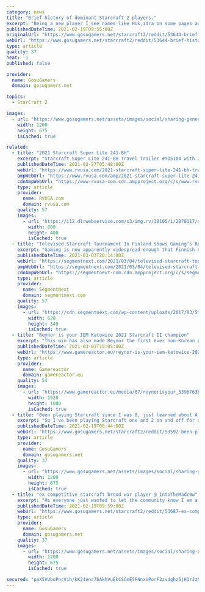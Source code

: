 ```yaml
---
category: news
title: "Brief history of dominant Starcraft 2 players."
excerpt: "Being a new player I see names like HUk,idra on some pages and have no idea who they are. Starcraft 2 has had a long and rich history and I would like to learn more about it."
publishedDateTime: 2021-02-19T09:55:00Z
originalUrl: "https://www.gosugamers.net/starcraft2/reddit/53644-brief-history-of-dominant-starcraft-2-players"
webUrl: "https://www.gosugamers.net/starcraft2/reddit/53644-brief-history-of-dominant-starcraft-2-players"
type: article
quality: 37
heat: -1
published: false

provider:
  name: GosuGamers
  domain: gosugamers.net

topics:
  - StarCraft 2

images:
  - url: "https://www.gosugamers.net/assets/images/social/sharing-generic-253163b9.jpg"
    width: 1200
    height: 675
    isCached: true

related:
  - title: "2021 Starcraft Super Lite 241-BH"
    excerpt: "Starcraft Super Lite 241-BH Travel Trailer #YD5104 with 2 photos for sale in Clayton, Delaware 19938. See this unit and thousands more at RVUSA.com. Updated Daily."
    publishedDateTime: 2021-02-27T05:48:00Z
    webUrl: "https://www.rvusa.com/2021-starcraft-super-lite-241-bh-travel-trailer-2978117"
    ampWebUrl: "https://www.rvusa.com/amp/2021-starcraft-super-lite-241-bh-travel-trailer-2978117"
    cdnAmpWebUrl: "https://www-rvusa-com.cdn.ampproject.org/c/s/www.rvusa.com/amp/2021-starcraft-super-lite-241-bh-travel-trailer-2978117"
    type: article
    provider:
      name: RVUSA.com
      domain: rvusa.com
    quality: 57
    images:
      - url: "https://i12.dlrwebservice.com/s3/img.rv/39105/i/2978117/o/1_39105_2978117_120128335.jpg"
        width: 800
        height: 400
        isCached: true
  - title: "Televised Starcraft Tournament In Finland Shows Gaming’s Reach"
    excerpt: "Gaming is now apparently widespread enough that Finnish national television can show a televised Starcraft tournament like it’s nothing. While esports has been growing significantly over the ..."
    publishedDateTime: 2021-03-03T20:14:00Z
    webUrl: "https://segmentnext.com/2021/03/04/televised-starcraft-tournament-finland-gamings-reach/"
    ampWebUrl: "https://segmentnext.com/2021/03/04/televised-starcraft-tournament-finland-gamings-reach/amp/"
    cdnAmpWebUrl: "https://segmentnext-com.cdn.ampproject.org/c/s/segmentnext.com/2021/03/04/televised-starcraft-tournament-finland-gamings-reach/amp/"
    type: article
    provider:
      name: SegmentNext
      domain: segmentnext.com
    quality: 57
    images:
      - url: "https://cdn.segmentnext.com/wp-content/uploads/2017/03/StarCraft-Remastered-Rumor.jpg"
        width: 620
        height: 349
        isCached: true
  - title: "Reynor is your IEM Katowice 2021 Starcraft II champion"
    excerpt: "This win has also made Reynor the first ever non-Korean player to win IEM Katowice ever, a feat that will surely be remembered in the history of competitive Starcraft II. Reynor has seen success over the last few months,"
    publishedDateTime: 2021-03-01T15:05:00Z
    webUrl: "https://www.gamereactor.eu/reynor-is-your-iem-katowice-2021-starcraft-ii-champion/"
    type: article
    provider:
      name: Gamereactor
      domain: gamereactor.eu
    quality: 54
    images:
      - url: "https://www.gamereactor.eu/media/67/reynorisyour_3396763b.jpg"
        width: 1920
        height: 1080
        isCached: true
  - title: "Been playing Starcraft since I was 8, just learned about A moving."
    excerpt: "So I've been playing Starcraft one and 2 on and off for over a decade, usually in starts and stops. But I started playing Brood War around 8 years old, and as far as I knew to attack stuff you right clicked on an enemy,"
    publishedDateTime: 2021-02-19T08:44:00Z
    webUrl: "https://www.gosugamers.net/starcraft2/reddit/53592-been-playing-starcraft-since-i-was-8-just-learned-about-a-moving"
    type: article
    provider:
      name: GosuGamers
      domain: gosugamers.net
    quality: 37
    images:
      - url: "https://www.gosugamers.net/assets/images/social/sharing-generic-253163b9.jpg"
        width: 1200
        height: 675
        isCached: true
  - title: "ex competitive starcraft brood war player @ IntoTheMadc0w"
    excerpt: "Hi everyone just wanted to let the community know I am a ex competitive starcraft brood war player from 2001-2003 I quit in 2003 and started playing again in late 2020"
    publishedDateTime: 2021-02-19T09:59:00Z
    webUrl: "https://www.gosugamers.net/starcraft2/reddit/53687-ex-competitive-starcraft-brood-war-player-intothemadc0w"
    type: article
    provider:
      name: GosuGamers
      domain: gosugamers.net
    quality: 37
    images:
      - url: "https://www.gosugamers.net/assets/images/social/sharing-generic-253163b9.jpg"
        width: 1200
        height: 675
        isCached: true

secured: "paX5VUboPncVih/kK24enr7bAkhVuEkCSCmE5FNnxUPorF2zvdghz5jH1rJzNbH6pkjThpnJP7WgEM6sTLaAnQ37DRhEu9V2Q/oFNMoZ/9ShRVnGI8+41XQ/7NrsE3rcgYtCa9uv17kapAiw7IA52jQglJzgkR8BViqkXdP2A741fyUXU4z5mMVSYK2d83C5vIhoLfyx4IuFLnHBkltqfSqgI4Aitne/OD3OAzTmm1ef4M69cPherfJdwfq6L7lllBGGu48S9RCDUw4NKgwofE8N9qkPTV4W4KkFCVXp9bc6Y0xtjZZb7maMLLWtzW8KywiFGTh/kFWQBYfcQJSpWUFyB1GH3a6k3YtJYrS+vhE=;xeqToOzrFRTE2hoiaCwQXQ=="
---
```


